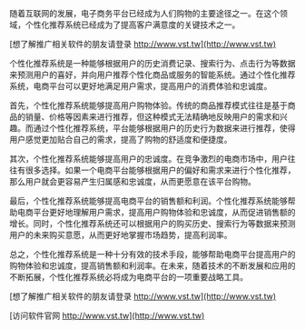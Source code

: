 随着互联网的发展，电子商务平台已经成为人们购物的主要途径之一。在这个领域，个性化推荐系统已经成为了提高客户满意度的关键技术之一。

[想了解推广相关软件的朋友请登录 http://www.vst.tw](http://www.vst.tw)

个性化推荐系统是一种能够根据用户的历史消费记录、搜索行为、点击行为等数据来预测用户的喜好，并向用户推荐个性化商品或服务的智能系统。通过个性化推荐系统，电商平台可以更好地满足用户需求，提高用户的消费体验和忠诚度。

首先，个性化推荐系统能够提高用户购物体验。传统的商品推荐模式往往是基于商品的销量、价格等因素来进行推荐，但这种模式无法精确地反映用户的需求和兴趣。而通过个性化推荐系统，平台能够根据用户的历史行为数据来进行推荐，使得用户感觉更加贴合自己的需求，提高了购物的舒适度和便捷度。

其次，个性化推荐系统能够提高用户的忠诚度。在竞争激烈的电商市场中，用户往往有很多选择。如果一个电商平台能够根据用户的偏好和需求来进行个性化推荐，那么用户就会更容易产生归属感和忠诚度，从而更愿意在该平台购物。

最后，个性化推荐系统能够提高电商平台的销售额和利润。个性化推荐系统能够帮助电商平台更好地理解用户需求，提高用户购物体验和忠诚度，从而促进销售额的增长。同时，个性化推荐系统还可以根据用户的购买历史、搜索行为等数据来预测用户的未来购买意愿，从而更好地掌握市场趋势，提高利润率。

总之，个性化推荐系统是一种十分有效的技术手段，能够帮助电商平台提高用户的购物体验和忠诚度，提高销售额和利润率。在未来，随着技术的不断发展和应用的不断拓展，个性化推荐系统必将成为电商平台的一项重要战略工具。

[想了解推广相关软件的朋友请登录 http://www.vst.tw](http://www.vst.tw)


[访问软件官网 http://www.vst.tw](http://www.vst.tw)

